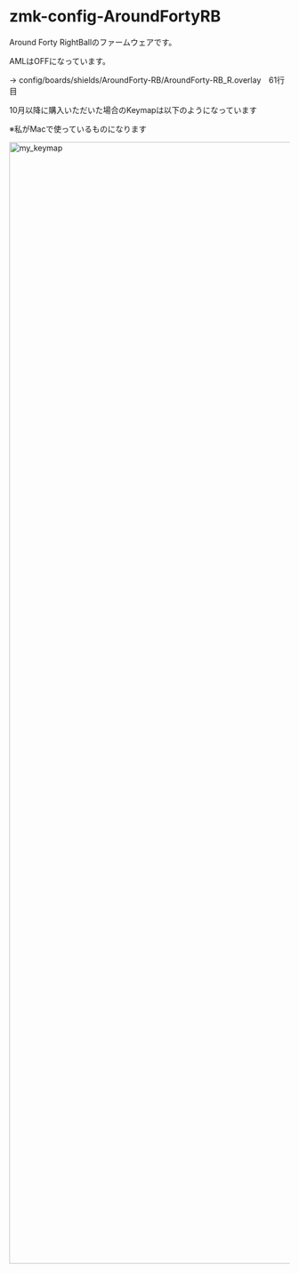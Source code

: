 # zmk-config-AroundFortyRB


Around Forty RightBallのファームウェアです。

AMLはOFFになっています。

→ config/boards/shields/AroundForty-RB/AroundForty-RB_R.overlay　61行目


10月以降に購入いただいた場合のKeymapは以下のようになっています

※私がMacで使っているものになります


<img width="788" height="2016" alt="my_keymap" src="https://github.com/user-attachments/assets/f5409d5e-fe90-44dc-b67b-fd77aa4a1adf" />
